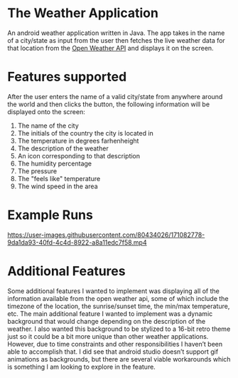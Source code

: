 # The Weather Application
An android weather application written in Java. The app takes in the name of a city/state as input from the user then fetches the live weather data
for that location from the [Open Weather API](https://openweathermap.org/) and displays it on the screen.

# Features supported

After the user enters the name of a valid city/state from anywhere around the world and then clicks the button, the following information will be displayed onto the screen:
1) The name of the city
2) The initials of the country the city is located in
3) The temperature in degrees farhenheight 
4) The description of the weather
5) An icon corresponding to that description
6) The humidity percentage
7) The pressure
8) The "feels like" temperature
9) The wind speed in the area

# Example Runs





https://user-images.githubusercontent.com/80434026/171082778-9da1da93-40fd-4c4d-8922-a8a11edc7f58.mp4




# Additional Features

Some additional features I wanted to implement was displaying all of the information available from the open weather api, some of which include the timezone of the location, the sunrise/sunset time, the min/max temperature, etc. The main additional feature I wanted to implement was a dynamic background that would change depending on the description of the weather. I also wanted this background to be stylized to a 16-bit retro theme just so it could be a bit more unique than other weather applications. However, due to time constraints and other responsibilities I haven’t been able to accomplish that. I did see that android studio doesn’t support gif animations as backgrounds, but there are several viable workarounds which is something I am looking to explore in the feature.
